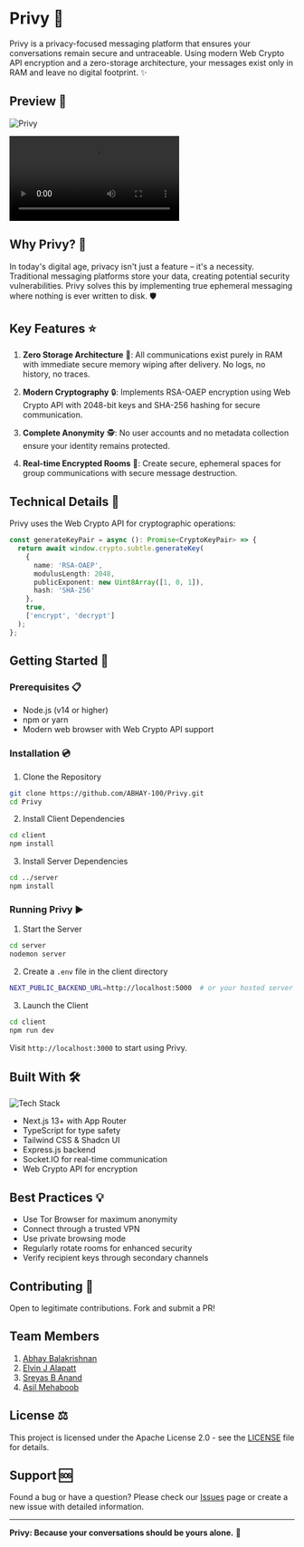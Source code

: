 # Privy 🔐

Privy is a privacy-focused messaging platform that ensures your conversations remain secure and untraceable. Using modern Web Crypto API encryption and a zero-storage architecture, your messages exist only in RAM and leave no digital footprint. ✨

## Preview 👀

![Privy](https://i.postimg.cc/28D1TDWZ/Untitled.jpg)

<video src="demovideo.mp4" controls></video>

## Why Privy? 🤔

In today's digital age, privacy isn't just a feature – it's a necessity. Traditional messaging platforms store your data, creating potential security vulnerabilities. Privy solves this by implementing true ephemeral messaging where nothing is ever written to disk. 🛡️

## Key Features ⭐

1. **Zero Storage Architecture** 💨: All communications exist purely in RAM with immediate secure memory wiping after delivery. No logs, no history, no traces.

2. **Modern Cryptography** 🔒: Implements RSA-OAEP encryption using Web Crypto API with 2048-bit keys and SHA-256 hashing for secure communication.

3. **Complete Anonymity** 🕵️: No user accounts and no metadata collection ensure your identity remains protected.

4. **Real-time Encrypted Rooms** 🚪: Create secure, ephemeral spaces for group communications with secure message destruction.

## Technical Details 🔧

Privy uses the Web Crypto API for cryptographic operations:
```typescript
const generateKeyPair = async (): Promise<CryptoKeyPair> => {
  return await window.crypto.subtle.generateKey(
    {
      name: 'RSA-OAEP',
      modulusLength: 2048,
      publicExponent: new Uint8Array([1, 0, 1]),
      hash: 'SHA-256'
    },
    true,
    ['encrypt', 'decrypt']
  );
};
```

## Getting Started 🚀

### Prerequisites 📋
- Node.js (v14 or higher)
- npm or yarn
- Modern web browser with Web Crypto API support

### Installation 💿

1. Clone the Repository
```bash
git clone https://github.com/ABHAY-100/Privy.git
cd Privy
```

2. Install Client Dependencies
```bash
cd client
npm install
```

3. Install Server Dependencies
```bash
cd ../server
npm install
```
### Running Privy ▶️

1. Start the Server
```bash
cd server
nodemon server
```

2. Create a `.env` file in the client directory
```bash
NEXT_PUBLIC_BACKEND_URL=http://localhost:5000  # or your hosted server URL
```

3. Launch the Client
```bash
cd client
npm run dev
```

Visit `http://localhost:3000` to start using Privy.

## Built With 🛠️

![Tech Stack](https://skillicons.dev/icons?i=nextjs,typescript,tailwind,nodejs,express)

- Next.js 13+ with App Router
- TypeScript for type safety
- Tailwind CSS & Shadcn UI
- Express.js backend
- Socket.IO for real-time communication
- Web Crypto API for encryption

## Best Practices 💡

- Use Tor Browser for maximum anonymity
- Connect through a trusted VPN
- Use private browsing mode
- Regularly rotate rooms for enhanced security
- Verify recipient keys through secondary channels

## Contributing 🤝

Open to legitimate contributions. Fork and submit a PR!


## Team Members

1. [Abhay Balakrishnan](https://github.com/ABHAY-100)
2. [Elvin J Alapatt](https://github.com/Elvin2605)
3. [Sreyas B Anand](https://github.com/sreyas-b-anand)
4. [Asil Mehaboob](https://github.com/AsilMehaboob)

## License ⚖️

This project is licensed under the Apache License 2.0 - see the [LICENSE](LICENSE) file for details.

## Support 🆘

Found a bug or have a question? Please check our [Issues](https://github.com/ABHAY-100/Privy/issues) page or create a new issue with detailed information.

---

**Privy: Because your conversations should be yours alone.** 🤫
